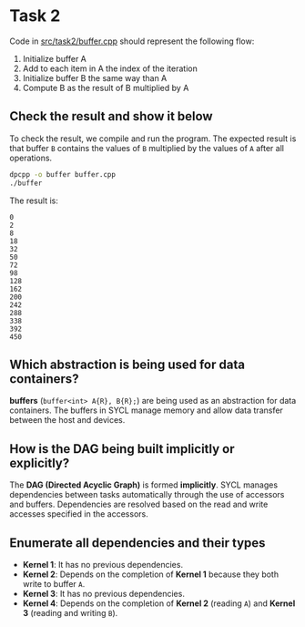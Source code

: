 # Task 2
Code in [src/task2/buffer.cpp](../../src/task2/buffer.cpp) should represent the following flow:
1. Initialize buffer A
2. Add to each item in A the index of the iteration
3. Initialize buffer B the same way than A
4. Compute B as the result of B multiplied by A

## Check the result and show it below
To check the result, we compile and run the program. The expected result is that buffer `B` contains the values ​​of `B` multiplied by the values ​​of `A` after all operations.

```bash
dpcpp -o buffer buffer.cpp
./buffer
```

The result is:
```
0
2
8
18
32
50
72
98
128
162
200
242
288
338
392
450
```

## Which abstraction is being used for data containers?

**buffers** (`buffer<int> A{R}, B{R};`) are being used as an abstraction for data containers. The buffers in SYCL manage memory and allow data transfer between the host and devices.

## How is the DAG being built implicitly or explicitly?

The **DAG (Directed Acyclic Graph)** is formed **implicitly**. SYCL manages dependencies between tasks automatically through the use of accessors and buffers. Dependencies are resolved based on the read and write accesses specified in the accessors.

## Enumerate all dependencies and their types
- **Kernel 1**: It has no previous dependencies.
- **Kernel 2**: Depends on the completion of **Kernel 1** because they both write to buffer `A`.
- **Kernel 3**: It has no previous dependencies.
- **Kernel 4**: Depends on the completion of **Kernel 2** (reading `A`) and **Kernel 3** (reading and writing `B`).
